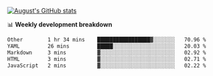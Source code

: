 
[![August's GitHub stats](https://github-readme-stats.vercel.app/api?username=zou-weidong&show_icons=true&theme=radical)](https://github.com/zou-weidong)


📊 **Weekly development breakdown**
<!--START_SECTION:waka-->

```txt
Other        1 hr 34 mins    █████████████████▓░░░░░░░   70.96 %
YAML         26 mins         █████░░░░░░░░░░░░░░░░░░░░   20.03 %
Markdown     3 mins          ▓░░░░░░░░░░░░░░░░░░░░░░░░   02.92 %
HTML         3 mins          ▓░░░░░░░░░░░░░░░░░░░░░░░░   02.71 %
JavaScript   2 mins          ▓░░░░░░░░░░░░░░░░░░░░░░░░   02.22 %
```

<!--END_SECTION:waka-->
